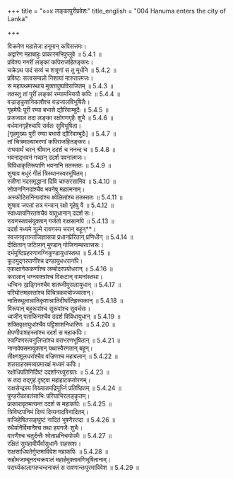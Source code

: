 +++
title = "००४ लङ्कापुरीप्रवेशः"
title_english = "004 Hanuma enters the city of Lanka"

+++


  
विक्रमेण महातेजा हनूमान् कपिसत्तमः।  
अद्वारेण महाबाहुः प्राकारमभिपुप्लुवे ॥ 5.4.1 ॥   
प्रविश्य नगरीं लङ्कां कपिराजहितङ्करः।  
चक्रेऽथ पादं सव्यं च शत्रूणां स तु मूर्धनि ॥ 5.4.2 ॥   
प्रविष्टः सत्त्वसम्पन्नो निशायां मारुतात्मजः।  
स महापथमास्थाय मुक्तापुष्पविराजितम् ॥ 5.4.3 ॥   
ततस्तु तां पुरीं लङ्कां रम्यामभिययौ कपिः ॥ 5.4.4 ॥   
वज्राङ्कुशनिकाशैश्च वज्रजालविभूषितैः।  
गृहमेघैः पूरी रम्या बभासे द्यौरिवाम्बुदैः ॥ 5.4.5 ॥   
प्रजज्वाल तदा लङ्का रक्षोगणगृहैः शुभै ॥ 5.4.6 ॥   
वर्धमानगृहैश्चापि सर्वतः सुविभूषिता।  
[गृहमुख्यः पुरी रम्या बभासे द्यौरिवाम्बुदैः] ॥ 5.4.7 ॥   
तां चित्रमाल्याभरणां कपिराजहितङ्करः।  
राघवार्थं चरन् श्रीमान् ददर्श च ननन्द च ॥ 5.4.8 ॥   
भवनाद्भवनं गच्छन् ददर्श पवनात्मजः।  
विविधाकृतिरूपाणि भवनानि ततस्ततः ॥ 5.4.9 ॥   
शुश्राव मधुरं गीतं त्रिस्थानस्वरभूषितम्।  
स्त्रीणां मदसमृद्धानां दिवि चाप्सरसामिव ॥ 5.4.10 ॥   
सोपाननिनदांश्चैव भवनेषु महात्मनाम्।  
अस्फोटितनिनादांश्च क्ष्वेलितांश्च ततस्ततः ॥ 5.4.11 ॥   
शुश्राव जपतां तत्र मन्त्रान् रक्षो गृहेषु वै ॥ 5.4.12 ॥   
स्वाध्यायनिरतांश्चैव यातुधानान् ददर्श सः।  
रावणस्तवसंयुक्तान् गर्जतो राक्षसानपि ॥ 5.4.13 ॥   
ददर्श मध्यमे गुल्मे रावणस्य चरान् बहून्**।  
स्वजनवृत्तान्तजिज्ञासया प्रधानप्रेरितान् प्रणिधीन् ॥ 5.4.14 ॥   
दीक्षितान् जटिलान् मुण्डान् गोजिनाम्बरवाससः।  
दर्भमुष्टिप्रहरणानग्निकुण्डायुधांस्तथा ॥ 5.4.15 ॥   
कूटमुद्गरपाणींश्च दण्डायुधधरानपि।  
एकाक्षानेककर्णांश्च लम्बोदरपयोधरान् ॥ 5.4.16 ॥   
करालान् भग्नवक्त्रांश्च विकटान् वामनांस्तथा।  
धन्विनः ख़ड्गिनश्चैव शतघ्नीमुसलायुधान् ॥ 5.4.17 ॥   
परिघोत्तमहस्तांश्च विचित्रकवचोज्ज्वलान्।  
नातिस्थूलान्नातिकृशान्नातिदीर्घातिह्रस्वकान् ॥ 5.4.18 ॥   
विरूपान् बहुरूपांश्च सुरूपांश्च सुवर्चसः।  
ध्वजीन् पताकिनश्चैव ददर्श विविधायुधान् ॥ 5.4.19 ॥   
शक्तिवृक्षायुधांश्चैव पट्टिशाशनिधारिणः ॥ 5.4.20 ॥   
क्षेपणीपाशहस्तांश्च ददर्श स महाकपिः।  
स्त्रग्विणस्त्वनुलिप्तांश्च वराभरणभूषितान् ॥ 5.4.21 ॥   
नानावेषसमायुक्तान् यथास्वैरगतान् बहून्।  
तीक्ष्णशूलधरांश्चैव वज्रिणश्च महाबलान् ॥ 5.4.22 ॥   
शतसाहस्रमव्यग्रमारक्षं मध्यमं कपिः।  
रक्षोधिपतिनिर्दिष्टं ददर्शान्तःपुराग्रतः ॥ 5.4.23 ॥   
स तदा तद्गृहं दृष्ट्वा महाहाटकतोरणम्।  
राक्षसेन्द्रस्य विख्यातमद्रिमूर्ध्नि प्रतिष्ठितम् ॥ 5.4.24 ॥   
पुण्डरीकावतंसाभिः परिघाभिरलङ्कृतम्।  
प्राकारावृतमत्यन्तं ददर्श स महाकपिः ॥ 5.4.25 ॥   
त्रिविष्टपनिभं दिव्यं दिव्यनादविनादितम्।  
वाजिहेषितसङ्घुष्टं नादितं भूषणैस्तदा ॥ 5.4.26 ॥   
रथैर्यानैर्विमानैश्च तथा हयगजैः शुभैः।  
वारणैश्च चतुर्दन्तैः श्वेताभ्रनिचयोपमैः ॥ 5.4.27 ॥   
रक्षितं सुमहावीर्यैर्वासुधानैः सहस्रशः।  
राक्षसाधिपतेर्गुप्तमाविवेश महाकपिः ॥ 5.4.28 ॥   
सहोमजाम्बूनदचक्रवालं महार्हमुक्तामणिभूषितानाम्।  
परार्घ्यकालागरुचन्दनाक्तं स रावणान्तःपुरमाविवेश ॥ 5.4.29 ॥   
